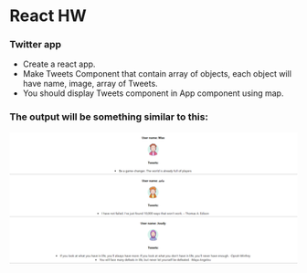 # React HW

### Twitter app
* Create a react app.
* Make Tweets Component that contain array of objects, each object will have name, image, array of Tweets.
* You should display Tweets component in App component using map.

### The output will be something similar to this:
![Output](Output.png)
